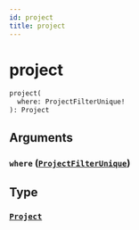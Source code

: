```yaml
---
id: project
title: project
---
```


 # project





```graphql
project(
  where: ProjectFilterUnique!
): Project

```


## Arguments

### `where` ([`ProjectFilterUnique`](/inputs/project-filter-unique))




## Type

### [`Project`](/objects/project) 






